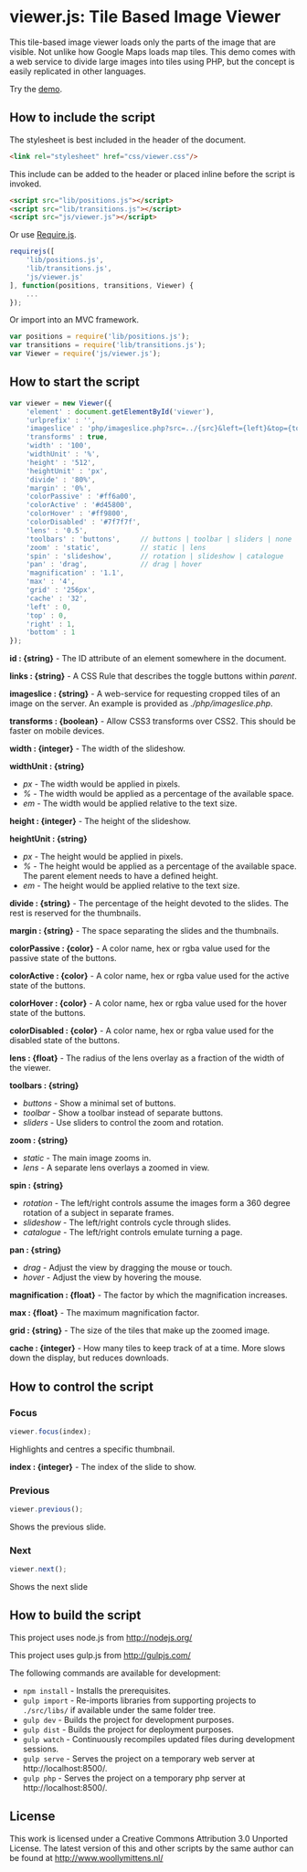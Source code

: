 # viewer.js: Tile Based Image Viewer

This tile-based image viewer loads only the parts of the image that are visible. Not unlike how Google Maps loads map tiles. This demo comes with a web service to divide large images into tiles using PHP, but the concept is easily replicated in other languages.

Try the <a href="http://www.woollymittens.nl/default.php?url=useful-viewer">demo</a>.

## How to include the script

The stylesheet is best included in the header of the document.

```html
<link rel="stylesheet" href="css/viewer.css"/>
```

This include can be added to the header or placed inline before the script is invoked.

```html
<script src="lib/positions.js"></script>
<script src="lib/transitions.js"></script>
<script src="js/viewer.js"></script>
```

Or use [Require.js](https://requirejs.org/).

```js
requirejs([
	'lib/positions.js',
	'lib/transitions.js',
	'js/viewer.js'
], function(positions, transitions, Viewer) {
	...
});
```

Or import into an MVC framework.

```js
var positions = require('lib/positions.js');
var transitions = require('lib/transitions.js');
var Viewer = require('js/viewer.js');
```

## How to start the script

```javascript
var viewer = new Viewer({
	'element' : document.getElementById('viewer'),
	'urlprefix' : '',
	'imageslice' : 'php/imageslice.php?src=../{src}&left={left}&top={top}&right={right}&bottom={bottom}&width={width}&height={height}',
	'transforms' : true,
	'width' : '100',
	'widthUnit' : '%',
	'height' : '512',
	'heightUnit' : 'px',
	'divide' : '80%',
	'margin' : '0%',
	'colorPassive' : '#ff6a00',
	'colorActive' : '#d45800',
	'colorHover' : '#ff9800',
	'colorDisabled' : '#7f7f7f',
	'lens' : '0.5',
	'toolbars' : 'buttons', 	// buttons | toolbar | sliders | none
	'zoom' : 'static', 			// static | lens
	'spin' : 'slideshow', 		// rotation | slideshow | catalogue
	'pan' : 'drag', 			// drag | hover
	'magnification' : '1.1',
	'max' : '4',
	'grid' : '256px',
	'cache' : '32',
	'left' : 0,
	'top' : 0,
	'right' : 1,
	'bottom' : 1
});
```

**id : {string}** - The ID attribute of an element somewhere in the document.

**links : {string}** - A CSS Rule that describes the toggle buttons within *parent*.

**imageslice : {string}** - A web-service for requesting cropped tiles of an image on the server. An example is provided as *./php/imageslice.php*.

**transforms : {boolean}** - Allow CSS3 transforms over CSS2. This should be faster on mobile devices.

**width : {integer}** - The width of the slideshow.

**widthUnit : {string}**
+ *px* - The width would be applied in pixels.
+ *%* - The width would be applied as a percentage of the available space.
+ *em* - The width would be applied relative to the text size.

**height : {integer}** - The height of the slideshow.

**heightUnit : {string}**
+ *px* - The height would be applied in pixels.
+ *%* - The height would be applied as a percentage of the available space. The parent element needs to have a defined height.
+ *em* - The height would be applied relative to the text size.

**divide : {string}** - The percentage of the height devoted to the slides. The rest is reserved for the thumbnails.

**margin : {string}** - The space separating the slides and the thumbnails.

**colorPassive : {color}** - A color name, hex or rgba value  used for the passive state of the buttons.

**colorActive : {color}** - A color name, hex or rgba value  used for the active state of the buttons.

**colorHover : {color}** - A color name, hex or rgba value  used for the hover state of the buttons.

**colorDisabled : {color}** - A color name, hex or rgba value  used for the disabled state of the buttons.

**lens : {float}** - The radius of the lens overlay as a fraction of the width of the viewer.

**toolbars : {string}**
+ *buttons* - Show a minimal set of buttons.
+ *toolbar* - Show a toolbar instead of separate buttons.
+ *sliders* - Use sliders to control the zoom and rotation.

**zoom : {string}**
+ *static* - The main image zooms in.
+ *lens* - A separate lens overlays a zoomed in view.

**spin : {string}**
+ *rotation* - The left/right controls assume the images form a 360 degree rotation of a subject in separate frames.
+ *slideshow* - The left/right controls cycle through slides.
+ *catalogue* - The left/right controls emulate turning a page.

**pan : {string}**
+ *drag* - Adjust the view by dragging the mouse or touch.
+ *hover* - Adjust the view by hovering the mouse.

**magnification : {float}** - The factor by which the magnification increases.

**max : {float}** - The maximum magnification factor.

**grid : {string}** - The size of the tiles that make up the zoomed image.

**cache : {integer}** - How many tiles to keep track of at a time. More slows down the display, but reduces downloads.

## How to control the script

### Focus

```javascript
viewer.focus(index);
```

Highlights and centres a specific thumbnail.

**index : {integer}** - The index of the slide to show.

### Previous

```javascript
viewer.previous();
```

Shows the previous slide.

### Next

```javascript
viewer.next();
```

Shows the next slide

## How to build the script

This project uses node.js from http://nodejs.org/

This project uses gulp.js from http://gulpjs.com/

The following commands are available for development:
+ `npm install` - Installs the prerequisites.
+ `gulp import` - Re-imports libraries from supporting projects to `./src/libs/` if available under the same folder tree.
+ `gulp dev` - Builds the project for development purposes.
+ `gulp dist` - Builds the project for deployment purposes.
+ `gulp watch` - Continuously recompiles updated files during development sessions.
+ `gulp serve` - Serves the project on a temporary web server at http://localhost:8500/.
+ `gulp php` - Serves the project on a temporary php server at http://localhost:8500/.

## License

This work is licensed under a Creative Commons Attribution 3.0 Unported License. The latest version of this and other scripts by the same author can be found at http://www.woollymittens.nl/

